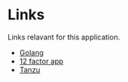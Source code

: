 # Links

Links relavant for this application.

- [Golang](https://www.go.dev)
- [12 factor app](https://12factor.net)
- [Tanzu](https://tanzu.vmware.com)
